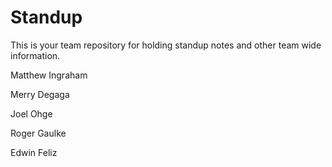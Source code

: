 # Standup

This is your team repository for holding standup notes and other team wide information. 

Matthew Ingraham

Merry Degaga

Joel Ohge

Roger Gaulke

Edwin Feliz
